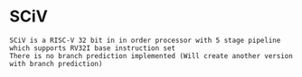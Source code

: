 # SCiV
    SCiV is a RISC-V 32 bit in in order processor with 5 stage pipeline  which supports RV32I base instruction set
    There is no branch prediction implemented (Will create another version with branch prediction)
    